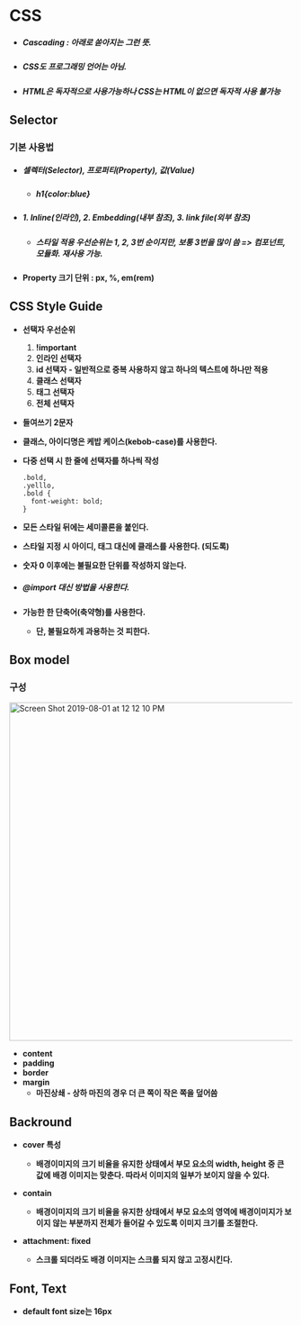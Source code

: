 # **CSS**

- ##### **Cascading : 아래로 쏟아지는 그런 뜻.**

- ##### **CSS도 프로그래밍 언어는 아님.**

- ##### **HTML은 독자적으로 사용가능하나 CSS는 HTML이 없으면 독자적 사용 불가능**



## **Selector**

### **기본 사용법**

- ##### **셀렉터(Selector), 프로퍼티(Property), 값(Value)**

  - ##### **h1{color:blue}**

- ##### **1. Inline(인라인), 2. Embedding(내부 참조), 3. link file(외부 참조)**

  - ##### **스타일 적용 우선순위는 1, 2, 3번 순이지만, 보통 3번을 많이 씀 => 컴포넌트, 모듈화. 재사용 가능.**

- **Property 크기 단위 : px, %, em(rem)**

## **CSS Style Guide**

- **선택자 우선순위**
  1. **!important**
  2. **인라인 선택자**
  3. **id 선택자 - 일반적으로 중복 사용하지 않고 하나의 텍스트에 하나만 적용**
  4. **클래스 선택자**
  5. **태그 선택자**
  6. **전체 선택자**

- **들여쓰기 2문자**

- **클래스, 아이디명은 케밥 케이스(kebob-case)를 사용한다.**

- **다중 선택 시 한 줄에 선택자를 하나씩 작성**

  ```ㅊㄴㄴ
  .bold,
  .yelllo,
  .bold {
  	font-weight: bold;
  }
  ```

- **모든 스타일 뒤에는 세미콜론을 붙인다.**
- **스타일 지정 시 아이디, 태그 대신에 클래스를 사용한다. (되도록)**

- **숫자 0 이후에는 불필요한 단위를 작성하지 않는다.**

- ##### **@import 대신 <link> 방법을 사용한다.**

- **가능한 한 단축어(축약형)를 사용한다.**

  - **단, 불필요하게 과용하는 것 피한다.**



## **Box model**

### **구성**

<img width="601" alt="Screen Shot 2019-08-01 at 12 12 10 PM" src="https://user-images.githubusercontent.com/52814897/62263042-c1e8f380-b455-11e9-88c4-7faf49456772.png">

- **content**
- **padding**
- **border**
- **margin**
  - **마진상쇄 - 상하 마진의 경우 더 큰 쪽이 작은 쪽을 덮어씀**

## Backround

- **cover 특성**
  - **배경이미지의 크기  비율을 유지한 상태에서 부모 요소의 width, height 중 큰 값에 배경 이미지는 맞춘다. 따라서 이미지의 일부가 보이지 않을 수 있다.**
- **contain**
  - **배경이미지의 크기 비율을 유지한 상태에서 부모 요소의 영역에 배경이미지가 보이지 않는 부분까지 전체가 들어갈 수 있도록 이미지 크기를 조절한다.**

- **attachment: fixed**
  - **스크롤 되더라도 배경 이미지는 스크롤 되지 않고 고정시킨다.**

## Font, Text

- **default font size는 16px**